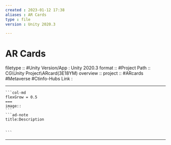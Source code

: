 ```yaml
---
created : 2023-01-12 17:38
aliases : AR Cards
type : file
version : Unity 2020.3

---
```


# AR Cards

filetype :: #Unity
Version/App : Unity 2020.3
format :: #Project
Path :: CG\Unity Project\ARcard(3E18YM)
overview ::
project :: #ARcards #Metaverse #Ctinfo-Hubs 
Link :

---

`````col
```col-md
flexGrow = 0.5
===
image::
```
```ad-note
title:Description


```

`````


---

